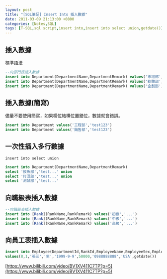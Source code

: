 ```yaml
---
layout: post
title: "[SQL筆記] Insert Into 插入數據"
date: 2011-03-09 21:13:00 +0800
categories: [Notes,SQL]
tags: [T-SQL,sql script,insert into,insert into select union,getdate()]
---
```


## 插入數據
標準語法

```sql
--向部門表插入數據
insert into Department(DepartmentName,DepartmentRemark) values('市場部','test')
insert into Department(DepartmentName,DepartmentRemark) values('軟體部','test')
insert into Department(DepartmentName,DepartmentRemark) values('企劃部','test')
```

## 插入數據(簡寫)
儘量不要使用簡寫，如果欄位結構位置錯位，數據就會錯誤。

```sql
insert into Department values('工程部','test123')
insert into Department values('銷售部','test123')
```
## 一次性插入多行數據
`insert into select union`

```sql
insert into Department(DepartmentName,DepartmentRemark)
select '摸魚部','test...' union
select '打混部','test...' union
select '測試部','test...'
```

## 向職級表插入數據
```sql
--向職級表插入數據
insert into [Rank](RankName,RankRemark) values('初級','...')
insert into [Rank](RankName,RankRemark) values('中級','...')
insert into [Rank](RankName,RankRemark) values('高級','...')
```

## 向員工表插入數據

```sql
insert into Employee(DepartmentId,RankId,EmployeeName,EmployeeSex,EmployeeBirth,EmployeeSalary,EmployeePhone,EmployeeAddress,EmployeeAddTime)
values(8,1,'張三','男','1999-9-9',50000,'0988888888','USA',getdate())
```



[https://www.bilibili.com/video/BV1XV411C7TP?p=5](https://www.bilibili.com/video/BV1XV411C7TP?p=5)